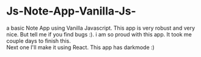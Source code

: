 # Js-Note-App-Vanilla-Js-
a basic Note App using Vanilla Javascript. This app is very robust and very nice. But tell me if you find bugs :).
i am so proud with this app. It took me couple days to finish this.
<br>
Next one I'll make it using React.
This app has darkmode :)
